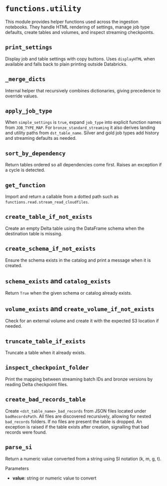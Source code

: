 # `functions.utility`

This module provides helper functions used across the ingestion notebooks. They handle HTML rendering of settings, manage job type defaults, create tables and volumes, and inspect streaming checkpoints.

## `print_settings`

Display job and table settings with copy buttons. Uses `displayHTML` when available and falls back to plain printing outside Databricks.

## `_merge_dicts`

Internal helper that recursively combines dictionaries, giving precedence to override values.

## `apply_job_type`

When `simple_settings` is `true`, expand `job_type` into explicit function names from `JOB_TYPE_MAP`. For `bronze_standard_streaming` it also derives landing and utility paths from `dst_table_name`. Silver and gold job types add history and streaming defaults as needed.

## `sort_by_dependency`

Return tables ordered so all dependencies come first. Raises an exception if a cycle is detected.

## `get_function`

Import and return a callable from a dotted path such as `functions.read.stream_read_cloudfiles`.

## `create_table_if_not_exists`

Create an empty Delta table using the DataFrame schema when the destination table is missing.

## `create_schema_if_not_exists`

Ensure the schema exists in the catalog and print a message when it is created.

## `schema_exists` and `catalog_exists`

Return `True` when the given schema or catalog already exists.

## `volume_exists` and `create_volume_if_not_exists`

Check for an external volume and create it with the expected S3 location if needed.

## `truncate_table_if_exists`

Truncate a table when it already exists.

## `inspect_checkpoint_folder`

Print the mapping between streaming batch IDs and bronze versions by reading Delta checkpoint files.

## `create_bad_records_table`

Create `<dst_table_name>_bad_records` from JSON files located under `badRecordsPath`.
All files are discovered recursively, allowing for nested `bad_records` folders.
If no files are present the table is dropped. An exception is raised if the table exists after creation, signalling that bad records were found.

## `parse_si`

Return a numeric value converted from a string using SI notation (k, m, g, t).

Parameters
- **value**: string or numeric value to convert

